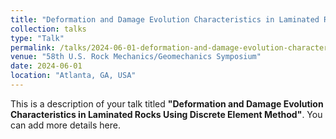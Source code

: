 ```yaml
---
title: "Deformation and Damage Evolution Characteristics in Laminated Rocks Using Discrete Element Method"
collection: talks
type: "Talk"
permalink: /talks/2024-06-01-deformation-and-damage-evolution-characteristics-in-laminated-rocks-using-discrete-element-method
venue: "58th U.S. Rock Mechanics/Geomechanics Symposium"
date: 2024-06-01
location: "Atlanta, GA, USA"
---
```


This is a description of your talk titled **"Deformation and Damage Evolution Characteristics in Laminated Rocks Using Discrete Element Method"**. You can add more details here.
